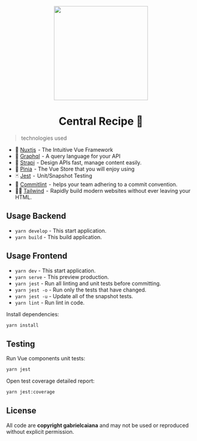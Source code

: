 <p align="center">
  <img width="250" src="https://i.ibb.co/w7VJn1W/central-recipe.png"/>
</p>

<h1 align="center">Central Recipe 🚧</h1>

> technologies used

- 💚 [Nuxtjs](https://nuxtjs.org/)  - The Intuitive Vue Framework
- 🍇 [Graphql](https://graphql.org/)  - A query language for your API
- 🍓 [Strapi](https://strapi.io/)  - Design APIs fast, manage content easily.
- 🍍 [Pinia](https://pinia.vuejs.org/)  - The Vue Store that you will enjoy using
- 🃏 [Jest](https://jestjs.io/)  -  Unit/Snapshot Testing
- 🧩 [Commitlint](https://commitlint.js.org/#/)  -  helps your team adhering to a commit convention.
- 🐻‍❄️ [Tailwind](https://tailwindcss.com/)  -  Rapidly build modern websites without ever leaving your HTML.

## Usage Backend

- `yarn develop` - This start application.
- `yarn build` - This build application.

## Usage Frontend

- `yarn dev` - This start application.
- `yarn serve` - This preview production.
- `yarn jest` - Run all linting and unit tests before committing.
- `yarn jest -o` - Run only the tests that have changed.
- `yarn jest -u` - Update all of the snapshot tests.
- `yarn lint` - Run lint in code.

Install dependencies:

```sh
yarn install
```

## Testing

Run Vue components unit tests:

```sh
yarn jest
```

Open test coverage detailed report:

```sh
yarn jest:coverage
```

## License

All code are **copyright gabrielcaiana** and may not be used or reproduced without explicit permission.
